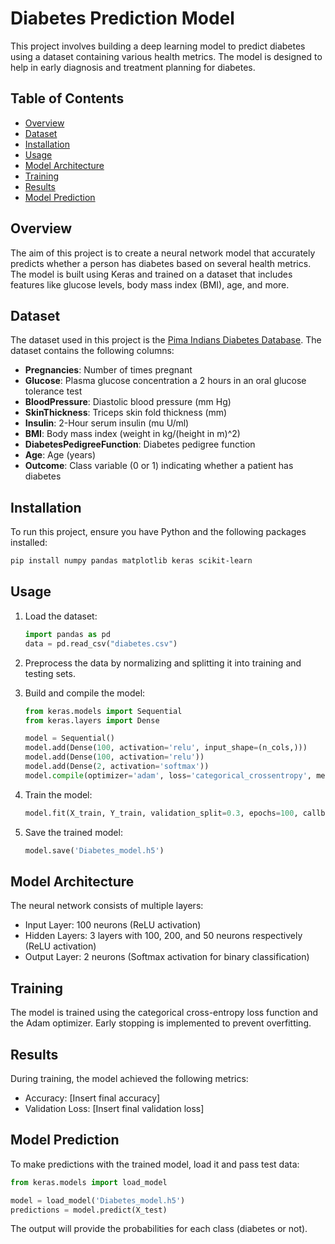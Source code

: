 
# Diabetes Prediction Model

This project involves building a deep learning model to predict diabetes using a dataset containing various health metrics. The model is designed to help in early diagnosis and treatment planning for diabetes.

## Table of Contents

- [Overview](#overview)
- [Dataset](#dataset)
- [Installation](#installation)
- [Usage](#usage)
- [Model Architecture](#model-architecture)
- [Training](#training)
- [Results](#results)
- [Model Prediction](#model-prediction)


## Overview

The aim of this project is to create a neural network model that accurately predicts whether a person has diabetes based on several health metrics. The model is built using Keras and trained on a dataset that includes features like glucose levels, body mass index (BMI), age, and more.

## Dataset

The dataset used in this project is the [Pima Indians Diabetes Database](https://www.kaggle.com/uciml/pima-indians-diabetes-database). The dataset contains the following columns:

- **Pregnancies**: Number of times pregnant
- **Glucose**: Plasma glucose concentration a 2 hours in an oral glucose tolerance test
- **BloodPressure**: Diastolic blood pressure (mm Hg)
- **SkinThickness**: Triceps skin fold thickness (mm)
- **Insulin**: 2-Hour serum insulin (mu U/ml)
- **BMI**: Body mass index (weight in kg/(height in m)^2)
- **DiabetesPedigreeFunction**: Diabetes pedigree function
- **Age**: Age (years)
- **Outcome**: Class variable (0 or 1) indicating whether a patient has diabetes

## Installation

To run this project, ensure you have Python and the following packages installed:

```bash
pip install numpy pandas matplotlib keras scikit-learn
```

## Usage

1. Load the dataset:

   ```python
   import pandas as pd
   data = pd.read_csv("diabetes.csv")
   ```

2. Preprocess the data by normalizing and splitting it into training and testing sets.

3. Build and compile the model:

   ```python
   from keras.models import Sequential
   from keras.layers import Dense

   model = Sequential()
   model.add(Dense(100, activation='relu', input_shape=(n_cols,)))
   model.add(Dense(100, activation='relu'))
   model.add(Dense(2, activation='softmax'))
   model.compile(optimizer='adam', loss='categorical_crossentropy', metrics=['accuracy'])
   ```

4. Train the model:

   ```python
   model.fit(X_train, Y_train, validation_split=0.3, epochs=100, callbacks=[early_stopping_monitor])
   ```

5. Save the trained model:

   ```python
   model.save('Diabetes_model.h5')
   ```

## Model Architecture

The neural network consists of multiple layers:

- Input Layer: 100 neurons (ReLU activation)
- Hidden Layers: 3 layers with 100, 200, and 50 neurons respectively (ReLU activation)
- Output Layer: 2 neurons (Softmax activation for binary classification)

## Training

The model is trained using the categorical cross-entropy loss function and the Adam optimizer. Early stopping is implemented to prevent overfitting.

## Results

During training, the model achieved the following metrics:

- Accuracy: [Insert final accuracy]
- Validation Loss: [Insert final validation loss]

## Model Prediction

To make predictions with the trained model, load it and pass test data:

```python
from keras.models import load_model

model = load_model('Diabetes_model.h5')
predictions = model.predict(X_test)
```

The output will provide the probabilities for each class (diabetes or not).

